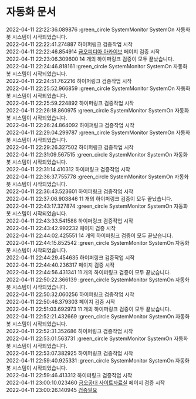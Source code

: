 # 자동화 문서


2022-04-11 22:22:36.089876 :green_circle SystemMonitor SystemOn 자동화봇 시스템이 시작되었습니다.  
2022-04-11 22:22:41.274887 하이퍼링크 검증작업 시작  
2022-04-11 22:22:46.854914 [금오피디아 아카이브](https://github.com/Htmla69/Kumoh_In7) 페이지 검증 시작  
2022-04-11 22:23:06.309600 14 개의 하이퍼링크 검증이 모두 끝났습니다.  
2022-04-11 22:24:46.818161 :green_circle SystemMonitor SystemOn 자동화봇 시스템이 시작되었습니다.  
2022-04-11 22:24:51.762216 하이퍼링크 검증작업 시작  
2022-04-11 22:25:52.966859 :green_circle SystemMonitor SystemOn 자동화봇 시스템이 시작되었습니다.  
2022-04-11 22:25:59.224892 하이퍼링크 검증작업 시작  
2022-04-11 22:26:18.860975 :green_circle SystemMonitor SystemOn 자동화봇 시스템이 시작되었습니다.  
2022-04-11 22:26:24.864092 하이퍼링크 검증작업 시작  
2022-04-11 22:29:04.299787 :green_circle SystemMonitor SystemOn 자동화봇 시스템이 시작되었습니다.  
2022-04-11 22:29:26.327502 하이퍼링크 검증작업 시작  
2022-04-11 22:31:09.567515 :green_circle SystemMonitor SystemOn 자동화봇 시스템이 시작되었습니다.  
2022-04-11 22:31:14.410312 하이퍼링크 검증작업 시작  
2022-04-11 22:36:37.755778 :green_circle SystemMonitor SystemOn 자동화봇 시스템이 시작되었습니다.  
2022-04-11 22:36:43.523601 하이퍼링크 검증작업 시작  
2022-04-11 22:37:06.903846 11 개의 하이퍼링크 검증이 모두 끝났습니다.  
2022-04-11 22:43:17.327874 :green_circle SystemMonitor SystemOn 자동화봇 시스템이 시작되었습니다.  
2022-04-11 22:43:33.541588 하이퍼링크 검증작업 시작  
2022-04-11 22:43:42.992232 [](https://github.com/Htmla69/Kumoh_In7) 페이지 검증 시작  
2022-04-11 22:44:02.425551 14 개의 하이퍼링크 검증이 모두 끝났습니다.  
2022-04-11 22:44:15.852542 :green_circle SystemMonitor SystemOn 자동화봇 시스템이 시작되었습니다.  
2022-04-11 22:44:29.454635 하이퍼링크 검증작업 시작  
2022-04-11 22:44:40.236317 [](https://github.com/Htmla69/Kumoh_In7/tree/main/Pages/Wiki#-%EA%B8%88%EC%98%A4%ED%94%BC%EB%94%94%EC%95%84) 페이지 검증 시작  
2022-04-11 22:44:56.431341 11 개의 하이퍼링크 검증이 모두 끝났습니다.  
2022-04-11 22:50:22.366139 :green_circle SystemMonitor SystemOn 자동화봇 시스템이 시작되었습니다.  
2022-04-11 22:50:32.060256 하이퍼링크 검증작업 시작  
2022-04-11 22:50:46.379303 [](https://github.com/Htmla69/Kumoh_In7/tree/main/Pages/Wiki#-%EA%B8%88%EC%98%A4%ED%94%BC%EB%94%94%EC%95%84) 페이지 검증 시작  
2022-04-11 22:51:03.692973 11 개의 하이퍼링크 검증이 모두 끝났습니다.  
2022-04-11 22:52:21.432669 :green_circle SystemMonitor SystemOn 자동화봇 시스템이 시작되었습니다.  
2022-04-11 22:52:31.352686 하이퍼링크 검증작업 시작  
2022-04-11 22:53:01.563731 :green_circle SystemMonitor SystemOn 자동화봇 시스템이 시작되었습니다.  
2022-04-11 22:53:07.382925 하이퍼링크 검증작업 시작  
2022-04-11 22:59:40.925331 :green_circle SystemMonitor SystemOn 자동화봇 시스템이 시작되었습니다.  
2022-04-11 22:59:46.413312 하이퍼링크 검증작업 시작  
2022-04-11 23:00:10.023460 [금오공대 사이트자료실](https://github.com/Htmla69/Kumoh_In7/blob/main/Pages/Site.md#%EA%B8%88%EC%98%A4%EA%B3%B5%EB%8C%80-%EC%82%AC%EC%9D%B4%ED%8A%B8%EC%9E%90%EB%A3%8C%EC%8B%A4) 페이지 검증 시작  
2022-04-11 23:00:26.140945 [검증필요](https://github.com/Htmla69/Kumoh_In7/blob/main/Beginner.md#%EA%B8%88%EC%98%A4%EA%B3%B5%EB%8C%80-%EC%83%88%EB%82%B4%EA%B8%B0-%EC%9E%90%EB%A3%8C%EC%8B%A4)  
